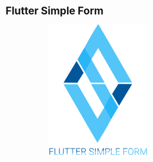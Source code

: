 # Flutter Simple Form

<p align="center">
<img src="https://github.com/Naboska/flutter_simple_form/blob/main/github/logo.png" width="270">
</p>
